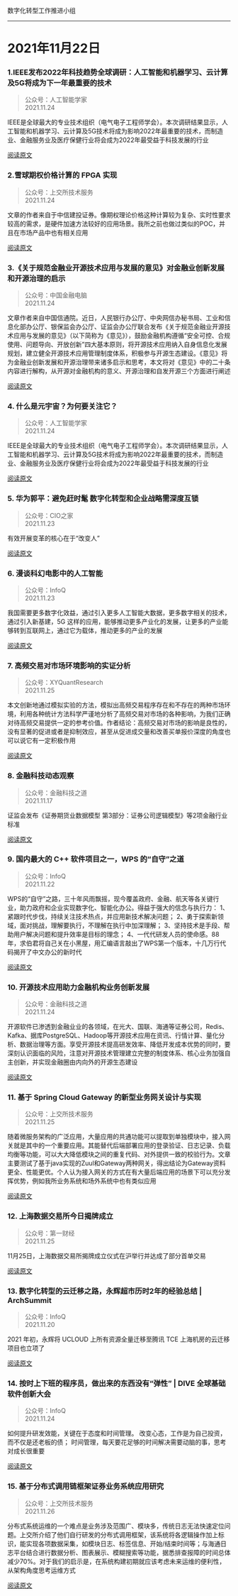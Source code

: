 数字化转型工作推进小组  

--------  
# 2021年11月22日

### 1.IEEE发布2022年科技趋势全球调研：人工智能和机器学习、云计算及5G将成为下一年最重要的技术

> 公众号：人工智能学家  
> 2021.11.24

IEEE是全球最大的专业技术组织（电气电子工程师学会）。本次调研结果显示，人工智能和机器学习、云计算及5G技术将成为影响2022年最重要的技术，而制造业、金融服务业及医疗保健行业将会成为2022年最受益于科技发展的行业

[阅读原文](https://mp.weixin.qq.com/s/VdyrOQ5E8O0ZxIWasHFwSg)

### 2.雪球期权价格计算的 FPGA 实现

> 公众号：上交所技术服务  
> 2021.11.24

文章的作者来自于中信建投证券。像期权理论价格这种计算较为复杂、实时性要求较高的需求，是硬件加速方法较好的应用场景。我所之前也做过类似的POC，并且在市场产品中也有相关应用

[阅读原文](https://mp.weixin.qq.com/s/L0kC7O1HElwkZ5zQMn29Dg)

### 3.《关于规范金融业开源技术应用与发展的意见》对金融业创新发展和开源治理的启示

> 公众号：中国金融电脑  
> 2021.11.24

文章作者来自中国信通院。近日，人民银行办公厅、中央网信办秘书局、工业和信息化部办公厅、银保监会办公厅、证监会办公厅联合发布《关于规范金融业开源技术应用与发展的意见》（以下简称为《意见》），鼓励金融机构遵循“安全可控、合规使用、问题导向、开放创新”四大基本原则，将开源技术应用纳入自身信息化发展规划，建立健全开源技术应用管理制度体系，积极参与开源生态建设。《意见》将为金融业创新发展和开源治理带来诸多启示和思考，本文将对《意见》中的二十条内容进行解构，从开源对金融机构的意义、开源治理和自发开源三个方面进行阐述

[阅读原文](https://mp.weixin.qq.com/s/eifvfcHJuUMhXnIe9BMt2g)

### 4. 什么是元宇宙？为何要关注它？

> 公众号：人工智能学家  
> 2021.11.24

IEEE是全球最大的专业技术组织（电气电子工程师学会）。本次调研结果显示，人工智能和机器学习、云计算及5G技术将成为影响2022年最重要的技术，而制造业、金融服务业及医疗保健行业将会成为2022年最受益于科技发展的行业

[阅读原文](https://mp.weixin.qq.com/s/VdyrOQ5E8O0ZxIWasHFwSg)

### 5. 华为郭平：避免赶时髦 数字化转型和企业战略需深度互锁

> 公众号：CIO之家  
> 2021.11.23

有效开展变革的核心在于“改变人”

[阅读原文](https://mp.weixin.qq.com/s/3udpTYvIH6I9Ds3Y_N4WHg)

### 6. 漫谈科幻电影中的人工智能

> 公众号：InfoQ  
> 2021.11.23

我国需要更多数字化效益，通过引入更多人工智能大数据，更多数字相关的技术，通过引入新基建，5G 这样的应用，能够推动更多产业化的发展，让更多的产业能够转到互联网上，通过它为载体，推动更多的产业的发展

[阅读原文](https://mp.weixin.qq.com/s/e0CyzZNSsDKyszdVBMYVkg)

### 7. 高频交易对市场环境影响的实证分析

> 公众号：XYQuantResearch  
> 2021.11.25

本文创新地通过模拟实验的方法，模拟出高频交易程序存在和不存在的两种市场环境，利用各种统计方法科学严谨地分析了高频交易对市场的各种影响，为我们正确对待高频交易提供一定的参考价值。作者结论：高频交易对市场的影响是良性的，没有显著的促进或者是抑制效应，甚至从促进成交量和改善买单报价深度的角度也可以说它有一定积极作用

[阅读原文](https://mp.weixin.qq.com/s/HZG56LExSbbezEqtUYNk2g)

### 8. 金融科技动态观察

> 公众号：金融科技之道  
> 2021.11.17

证监会发布《证券期货业数据模型 第3部分：证券公司逻辑模型》等2项金融行业标准

[阅读原文](https://mp.weixin.qq.com/s/Mi5-qjZB1lL5RCUyEh5iTQ)

### 9. 国内最大的 C++ 软件项目之一，WPS 的“自守”之道

> 公众号：InfoQ  
> 2021.11.22

WPS的“自守”之路，三十年风雨飘摇，现今覆盖政府、金融、航天等各关键行业，助力政府和企业实现数字化、智能化办公。得益于强大的信念与执行力：
1、紧跟时代步伐，持续关注技术热点，并应用新技术解决问题；
2、勇于探索新领域，面对挑战，理解要执行，不理解在执行中加深理解；
3、坚持技术是手段、帮助用户解决问题和提升效率是目标的理念；
4、一代代研发人员的使命感。88年，求伯君将自己关在小黑屋，用汇编语言敲出了WPS第一个版本，十几万行代码揭开了中文办公的新时代

[阅读原文](https://mp.weixin.qq.com/s/VdyrOQ5E8O0ZxIWasHFwSg)

### 10. 开源技术应用助力金融机构业务创新发展

> 公众号：金融科技之道  
> 2021.11.24

开源软件已渗透到金融业业的各领域，在光大、国联、海通等证券公司，Redis、Kafka、据库PostgreSQL、Hadoop等开源技术应用在资讯、行情计算、量化分析、数据治理等方面。享受开源技术提高研发效率、降低开发成本优势的同时，要深刻认识面临的风险，注意对开源技术管理建立完整的制度体系、核心业务加强自主创新，并实现金融圈由内向外的开源生态建设

[阅读原文](https://mp.weixin.qq.com/s/Z0G7dICLlfj-h6JsVPFbOQ)

### 11. 基于 Spring Cloud Gateway 的新型业务网关设计与实现

> 公众号：上交所技术服务  
> 2021.11.25

随着微服务架构的广泛应用，大量应用的共通功能可以提取到单独模块中，接入网关就是其中的一个重要应用。其能替代后端部署应用的登录验证、日志记录、负载均衡等功能，可以大大降低模块之间的重复代码、对外提供一致的校验行为。文章主要测试了基于java实现的Zuul和Gateway两种网关，得出结论为Gateway资料更全、性能更优。个人认为接入网关的方式在有大量后端应用的场景下可以充分发挥优势，例如我所业务系统和场外系统中也有类似应用

[阅读原文](https://mp.weixin.qq.com/s/p-X7NgGPTifod4koeRVz-A)

### 12. 上海数据交易所今日揭牌成立

> 公众号：第一财经  
> 2021.11.25

11月25日，上海数据交易所揭牌成立仪式在沪举行并达成了部分首单交易

[阅读原文](https://mp.weixin.qq.com/s/VdyrOQ5E8O0ZxIWasHFwSg)

### 13. 数字化转型的云迁移之路，永辉超市历时2年的经验总结 | ArchSummit

> 公众号：InfoQ  
> 2021.11.20

2021 年初，永辉将 UCLOUD 上所有资源全量迁移至腾讯 TCE 上海机房的云迁移项目也立项了

[阅读原文](https://mp.weixin.qq.com/s/qnl9uYsSaJhlG1Sv_LtURg)

### 14. 按时上下班的程序员，做出来的东西没有“弹性” | DIVE 全球基础软件创新大会

> 公众号：InfoQ  
> 2021.11.24

如何提升研发效能，关键在于态度和时间管理。
改变心态，工作是为自己投资，而不仅是还老板的债；
时间管理，每天要花足够的时间解决需要动脑的事，思考对成长很重要

[阅读原文](https://mp.weixin.qq.com/s/X37R0THH0lwr7Dn30W3nug)

### 15. 基于分布式调用链框架证券业务系统应用研究

> 公众号：上交所技术服务  
> 2021.11.26

分布式系统运维的一个难点是业务涉及范围广、模块多，传统日志无法快速定位问题。上交所介绍了他们自行研发的分布式调用框架，该系统将各逻辑操作加上标识，能实现各项数据采集，如模块日志、标签信息、开始/结束时间等；与海通日志平台结合进行数据分析、图表展示、模糊搜索等功能，据悉排查报障的时间总体减少70%。对于我们的启示是，在系统构建初期就应该考虑未来运维的便利性，从架构角度思考运维方式

[阅读原文](https://mp.weixin.qq.com/s/jO2Q5G8Sf1UwXJ-ge9ya9w)
